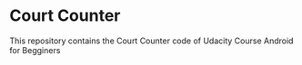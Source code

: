 # Court Counter
This repository contains the Court Counter code of Udacity Course Android for Begginers
